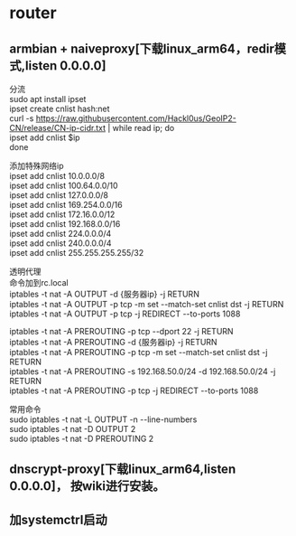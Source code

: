 # router
## armbian + naiveproxy[下载linux_arm64，redir模式,listen 0.0.0.0] 
分流  
sudo apt install ipset  
ipset create cnlist hash:net  
curl -s https://raw.githubusercontent.com/Hackl0us/GeoIP2-CN/release/CN-ip-cidr.txt | while read ip; do  
  ipset add cnlist $ip  
done  

添加特殊网络ip  
ipset add cnlist 10.0.0.0/8  
ipset add cnlist 100.64.0.0/10   
ipset add cnlist 127.0.0.0/8  
ipset add cnlist 169.254.0.0/16  
ipset add cnlist 172.16.0.0/12  
ipset add cnlist 192.168.0.0/16  
ipset add cnlist 224.0.0.0/4  
ipset add cnlist 240.0.0.0/4  
ipset add cnlist 255.255.255.255/32  


透明代理  
命令加到rc.local  
iptables -t nat -A OUTPUT -d {服务器ip} -j RETURN  
iptables -t nat -A OUTPUT -p tcp -m set --match-set cnlist dst -j RETURN  
iptables -t nat -A OUTPUT -p tcp -j REDIRECT --to-ports 1088  

iptables -t nat -A PREROUTING  -p tcp --dport 22 -j RETURN  
iptables -t nat -A PREROUTING -d {服务器ip} -j RETURN  
iptables -t nat -A PREROUTING -p tcp -m set --match-set cnlist dst -j RETURN  
iptables -t nat -A PREROUTING -s 192.168.50.0/24 -d 192.168.50.0/24 -j RETURN  
iptables -t nat -A PREROUTING -p tcp -j REDIRECT --to-ports 1088  

常用命令  
sudo iptables -t nat -L OUTPUT -n --line-numbers  
sudo iptables -t nat -D OUTPUT 2  
sudo iptables -t nat -D PREROUTING 2  

## dnscrypt-proxy[下载linux_arm64,listen 0.0.0.0]， 按wiki进行安装。
## 加systemctrl启动

